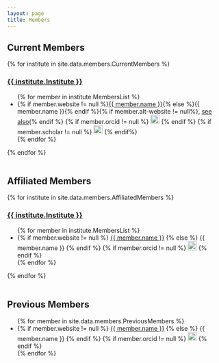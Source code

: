 ```yaml
---
layout: page
title: Members
---
```



  <h2>Current Members</h2>  
<section class="row">
{% for institute in site.data.members.CurrentMembers  %}  
  <section class="small-5 medium-4 columns">
  <div class="shaded_box">
  <h3 style="text-decoration: underline;">{{ institute.Institute }} </h3>
  <ul >
  {% for member in institute.MembersList %}
  <li> {% if member.website != null %}<a href="{{ member.website }}" target="_blank" rel="noopener noreferrer">{{ member.name }}</a>{% else %}{{ member.name }}{% endif %}{% if member.alt-website != null%}, <a href="{{ member.alt-website }}" target="_blank" rel="noopener noreferrer">see also</a>{% endif %}
  {% if member.orcid != null %}
    <a href="{{ member.orcid }}" target="_blank" rel="noopener noreferrer"><img alt="ORCID logo" src="/images/logos/orcid_32x32.png" width="21" height="21"/></a>
  {% endif %}
  {% if member.scholar != null %}
    <a href="{{ member.scholar }}" target="_blank" rel="noopener noreferrer"><img alt="Google Scholar Logo" src="/images/logos/gscholar32x32.png" width="21" height="21"/></a>
  {% endif%}
  </li>
  {% endfor %}
  </ul>
  </div>
  </section>
{% endfor  %}
 
</section>
<br>



<h2> Affiliated Members </h2>
<section class="row">
{% for institute in site.data.members.AffiliatedMembers %}
  <section class="small-5 medium-4 columns">
  <div class="shaded_box">
  <h3 style="text-decoration: underline;">{{ institute.Institute }}</h3>

  <ul>
  {% for member in institute.MembersList %}
    <li>
    {% if member.website != null %}
      <a href="{{ member.website }}" target="_blank" rel="noopener noreferrer">{{ member.name }}</a>
    {% else %}
      {{ member.name }}
    {% endif %}
    {% if member.orcid != null %}
      <a href="{{ member.orcid }}" target="_blank" rel="noopener noreferrer"><img alt="ORCID logo" src="/images/logos/orcid_32x32.png" width="21" height="21"/></a>
    {% endif %}
    </li>
  {% endfor %}
  </ul>
  </div>
  </section>
{% endfor %}
</section>
<br>

<section class="row">
<h2> Previous Members </h2>
<div class="shaded_box">
<ul>
{% for member in site.data.members.PreviousMembers %}   
  <li>
  {% if member.website != null %}
    <a href="{{ member.website }}" target="_blank" rel="noopener noreferrer">{{ member.name }}</a>
  {% else %}
    {{ member.name }}
  {% endif %}
  {% if member.orcid != null %}
  <a href="{{ member.orcid }}" target="_blank" rel="noopener noreferrer"><img alt="ORCID logo" src="/images/logos/orcid_32x32.png" width="21" height="21"/></a>
  {% endif %}
  </li>
{% endfor %}
</ul>
</div>
</section>
